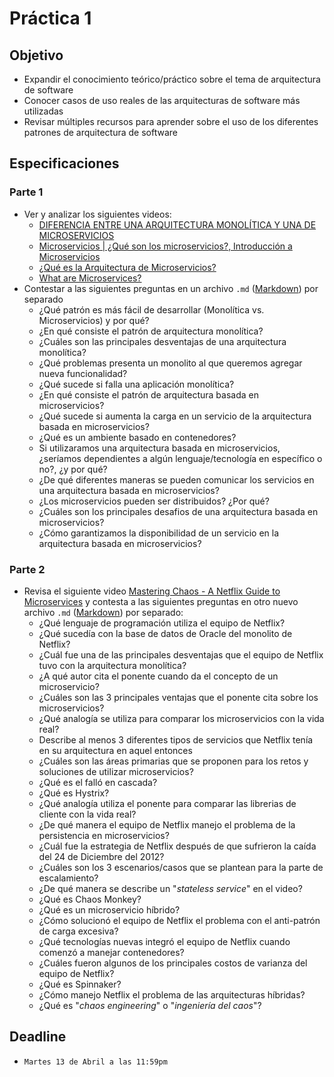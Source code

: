 # Práctica 1

## Objetivo

* Expandir el conocimiento teórico/práctico sobre el tema de arquitectura de software
* Conocer casos de uso reales de las arquitecturas de software más utilizadas
* Revisar múltiples recursos para aprender sobre el uso de los diferentes patrones de arquitectura de software

## Especificaciones

### Parte 1

* Ver y analizar los siguientes videos:
  * [DIFERENCIA ENTRE UNA ARQUITECTURA MONOLÍTICA Y UNA DE MICROSERVICIOS](https://www.youtube.com/watch?v=VEWlnh1MN3c)
  * [Microservicios | ¿Qué son los microservicios?, Introducción a Microservicios](https://www.youtube.com/watch?v=9R2hFwIPGnQ)
  * [¿Qué es la Arquitectura de Microservicios?](https://www.youtube.com/watch?v=TSiso1F6oqw)
  * [What are Microservices?](https://www.youtube.com/watch?v=CdBtNQZH8a4)
* Contestar a las siguientes preguntas en un archivo `.md` ([Markdown](https://www.markdowntutorial.com/)) por separado
  * ¿Qué patrón es más fácil de desarrollar (Monolítica vs. Microservicios) y por qué?
  * ¿En qué consiste el patrón de arquitectura monolítica?
  * ¿Cuáles son las principales desventajas de una arquitectura monolítica?
  * ¿Qué problemas presenta un monolito al que queremos agregar nueva funcionalidad?
  * ¿Qué sucede si falla una aplicación monolítica?
  * ¿En qué consiste el patrón de arquitectura basada en microservicios?
  * ¿Qué sucede si aumenta la carga en un servicio de la arquitectura basada en microservicios?
  * ¿Qué es un ambiente basado en contenedores?
  * Si utilizaramos una arquitectura basada en microservicios, ¿seríamos dependientes a algún lenguaje/tecnología en específico o no?, ¿y por qué?
  * ¿De qué diferentes maneras se pueden comunicar los servicios en una arquitectura basada en microservicios?
  * ¿Los microservicios pueden ser distribuidos? ¿Por qué?
  * ¿Cuáles son los principales desafios de una arquitectura basada en microservicios?
  * ¿Cómo garantizamos la disponibilidad de un servicio en la arquitectura basada en microservicios?

### Parte 2

* Revisa el siguiente video [Mastering Chaos - A Netflix Guide to Microservices](https://www.youtube.com/watch?v=CZ3wIuvmHeM) y contesta a las siguientes preguntas en otro nuevo archivo `.md` ([Markdown](https://www.markdowntutorial.com/)) por separado:
  * ¿Qué lenguaje de programación utiliza el equipo de Netflix?
  * ¿Qué sucedía con la base de datos de Oracle del monolito de Netflix?
  * ¿Cuál fue una de las principales desventajas que el equipo de Netflix tuvo con la arquitectura monolítica?
  * ¿A qué autor cita el ponente cuando da el concepto de un microservicio?
  * ¿Cuáles son las 3 principales ventajas que el ponente cita sobre los microservicios?
  * ¿Qué analogía se utiliza para comparar los microservicios con la vida real?
  * Describe al menos 3 diferentes tipos de servicios que Netflix tenía en su arquitectura en aquel entonces
  * ¿Cuáles son las áreas primarias que se proponen para los retos y soluciones de utilizar microservicios?
  * ¿Qué es el falló en cascada?
  * ¿Qué es Hystrix?
  * ¿Qué analogía utiliza el ponente para comparar las librerias de cliente con la vida real?
  * ¿De qué manera el equipo de Netflix manejo el problema de la persistencia en microservicios?
  * ¿Cuál fue la estrategia de Netflix después de que sufrieron la caída del 24 de Diciembre del 2012?
  * ¿Cuáles son los 3 escenarios/casos que se plantean para la parte de escalamiento?
  * ¿De qué manera se describe un "_stateless service_" en el video?
  * ¿Qué es Chaos Monkey?
  * ¿Qué es un microservicio híbrido?
  * ¿Cómo solucionó el equipo de Netflix el problema con el anti-patrón de carga excesiva?
  * ¿Qué tecnologías nuevas integró el equipo de Netflix cuando comenzó a manejar contenedores?
  * ¿Cuáles fueron algunos de los principales costos de varianza del equipo de Netflix?
  * ¿Qué es Spinnaker?
  * ¿Cómo manejo Netflix el problema de las arquitecturas híbridas?
  * ¿Qué es "_chaos engineering_" o "_ingeniería del caos_"?

## Deadline

* `Martes 13 de Abril a las 11:59pm`
